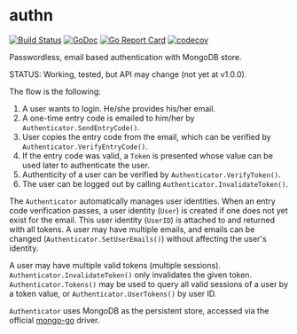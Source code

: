 # authn

[![Build Status](https://travis-ci.org/icza/authn.svg?branch=master)](https://travis-ci.org/icza/authn)
[![GoDoc](https://godoc.org/github.com/icza/authn?status.svg)](https://godoc.org/github.com/icza/authn)
[![Go Report Card](https://goreportcard.com/badge/github.com/icza/authn)](https://goreportcard.com/report/github.com/icza/authn)
[![codecov](https://codecov.io/gh/icza/authn/branch/master/graph/badge.svg)](https://codecov.io/gh/icza/authn)

Passwordless, email based authentication with MongoDB store.

STATUS: Working, tested, but API may change (not yet at v1.0.0).

The flow is the following:

  1. A user wants to login. He/she provides his/her email.
  2. A one-time entry code is emailed to him/her by `Authenticator.SendEntryCode()`.
  3. User copies the entry code from the email, which can be verified by `Authenticator.VerifyEntryCode()`.
  4. If the entry code was valid, a `Token` is presented whose value can be used
     later to authenticate the user.
  5. Authenticity of a user can be verified by `Authenticator.VerifyToken()`.
  6. The user can be logged out by calling `Authenticator.InvalidateToken()`.

The `Authenticator` automatically manages user identities. When an entry code verification
passes, a user identity (`User`) is created if one does not yet exist for the email.
This user identity (`UserID`) is attached to and returned with all tokens.
A user may have multiple emails, and emails can be changed
(`Authenticator.SetUserEmails()`) without affecting the user's identity.

A user may have multiple valid tokens (multiple sessions).
`Authenticator.InvalidateToken()` only invalidates the given token.
`Authenticator.Tokens()` may be used to query all valid sessions of a user by a token value,
or `Authenticator.UserTokens()` by user ID.

`Authenticator` uses MongoDB as the persistent store, accessed via the official
[mongo-go](https://github.com/mongodb/mongo-go-driver) driver.
